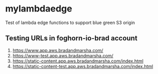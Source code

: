 # mylambdaedge
Test of lambda edge functions to support blue green S3 origin

## Testing URLs in foghorn-io-brad account
1. https://www.app.aws.bradandmarsha.com/
1. https://www-test.app.aws.bradandmarsha.com/
1. https://static-content.app.aws.bradandmarsha.com/index.html
1. https://static-content-test.app.aws.bradandmarsha.com/index.html
